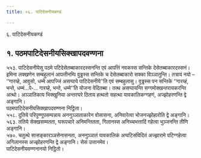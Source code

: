 ```yaml
---
title: ०६. पाटिदेसनीयकण्डं

---
```

६. पाटिदेसनीयकण्डं  


## १. पठमपाटिदेसनीयसिक्खापदवण्णना

५५३. पाटिदेसनीयेसु पठमे पटिदेसेतब्बाकारदस्सनन्ति एवं आपत्तिं नवकस्स सन्तिके देसेतब्बाकारदस्सनं। इमिना लक्खणेन सम्बहुलानं आपत्तीनम्पि वुड्ढस्स सन्तिके च देसेतब्बाकारो सक्का विञ्ञातुन्ति। तत्रायं नयो – ‘‘गारय्हे, आवुसो, धम्मे आपज्जिं असप्पाये पाटिदेसनीये’’ति एवं सम्बहुलासु। वुड्ढस्स पन सन्तिके ‘‘गारय्हं, भन्ते, धम्मं…पे॰… गारय्हे, भन्ते, धम्मे’’ति योजना वेदितब्बा। तत्थ असप्पायन्ति सग्गमोक्खन्तरायकरन्ति अत्थो। अञ्ञातिकाय भिक्खुनिया अन्तरघरे ठिताय हत्थतो सहत्था यावकालिकग्गहणं, अज्झोहरणन्ति द्वे अङ्गानि।  
पठमपाटिदेसनीयसिक्खापदवण्णना निट्ठिता।  
५५८. दुतिये परिपुण्णूपसम्पन्नाय अननुञ्ञाताकारेन वोसासना, अनिवारेत्वा भोजनज्झोहारोति द्वे अङ्गानि।  
५६३. ततिये सेक्खसम्मतता, घरूपचारे अनिमन्तितता, गिलानस्स अनिच्चभत्तादिं गहेत्वा भुञ्जनन्ति तीणि अङ्गानि।  
५७०. चतुत्थे सासङ्कारञ्ञसेनासनता, अननुञ्ञातं यावकालिकं अप्पटिसंविदितं अज्झारामे पटिग्गहेत्वा अगिलानस्स अज्झोहरणन्ति द्वे अङ्गानि। सेसं उत्तानमेव।  
पाटिदेसनीयवण्णनानयो निट्ठितो।  
